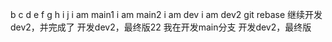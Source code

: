 b
c
d
e
f
g
h
i
j
i am main1
i am main2
i am dev
i am dev2
git rebase
继续开发dev2，并完成了
开发dev2，最终版22
我在开发main分支
开发dev2，最终版
